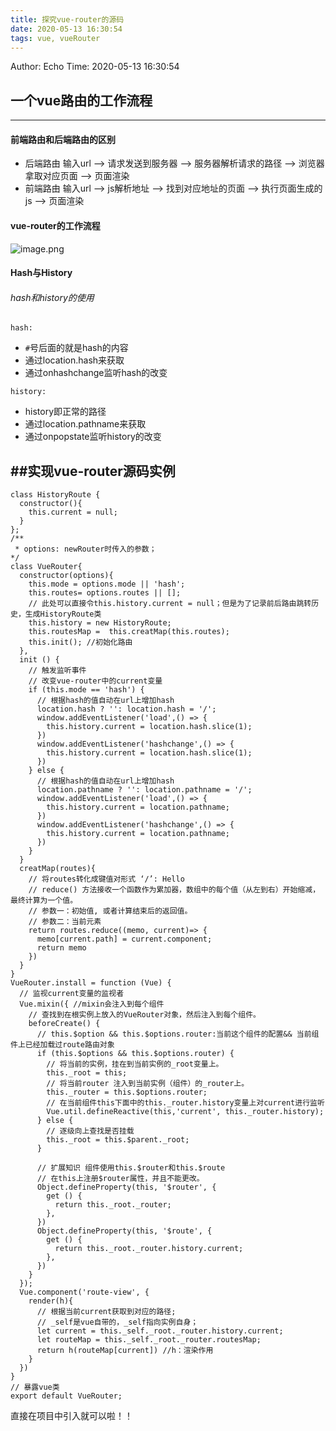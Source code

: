 ```yaml
---
title: 探究vue-router的源码
date: 2020-05-13 16:30:54
tags: vue, vueRouter
---
```

Author: Echo
Time: 2020-05-13 16:30:54

## 一个vue路由的工作流程

---
#### 前端路由和后端路由的区别
* 后端路由
输入url  -->  请求发送到服务器 --> 服务器解析请求的路径 --> 浏览器拿取对应页面 --> 页面渲染
* 前端路由
输入url  -->  js解析地址 --> 找到对应地址的页面 --> 执行页面生成的js --> 页面渲染

#### vue-router的工作流程
![image.png](https://upload-images.jianshu.io/upload_images/11846892-ae149ebe3bad8a05.png?imageMogr2/auto-orient/strip%7CimageView2/2/w/1240)

#### Hash与History
###### hash和history的使用
`hash: `
*  `#`号后面的就是hash的内容
*  通过location.hash来获取
* 通过onhashchange监听hash的改变

`history: `
*  history即正常的路径
*  通过location.pathname来获取
* 通过onpopstate监听history的改变

##实现vue-router源码实例
---
```
class HistoryRoute {
  constructor(){
    this.current = null;
  }
};
/**
 * options: newRouter时传入的参数；
*/
class VueRouter{
  constructor(options){
    this.mode = options.mode || 'hash';
    this.routes= options.routes || [];
    // 此处可以直接令this.history.current = null；但是为了记录前后路由跳转历史，生成HistoryRoute类
    this.history = new HistoryRoute;
    this.routesMap =  this.creatMap(this.routes);
    this.init(); //初始化路由
  },
  init () {
    // 触发监听事件
    // 改变vue-router中的current变量
    if (this.mode == 'hash') {
      // 根据hash的值自动在url上增加hash
      location.hash ? '': location.hash = '/';
      window.addEventListener('load',() => {
        this.history.current = location.hash.slice(1);
      })
      window.addEventListener('hashchange',() => {
        this.history.current = location.hash.slice(1);
      })
    } else {
      // 根据hash的值自动在url上增加hash
      location.pathname ? '': location.pathname = '/';
      window.addEventListener('load',() => {
        this.history.current = location.pathname;
      })
      window.addEventListener('hashchange',() => {
        this.history.current = location.pathname;
      })
    }
  }
  creatMap(routes){
    // 将routes转化成键值对形式 ‘/’: Hello
    // reduce() 方法接收一个函数作为累加器，数组中的每个值（从左到右）开始缩减，最终计算为一个值。
    // 参数一：初始值, 或者计算结束后的返回值。
    // 参数二：当前元素
    return routes.reduce((memo, current)=> {
      memo[current.path] = current.component;
      return memo
    })
  }
}
VueRouter.install = function (Vue) {
  // 监视current变量的监视者
  Vue.mixin({ //mixin会注入到每个组件
    // 查找到在根实例上放入的VueRouter对象，然后注入到每个组件。
    beforeCreate() {
      // this.$option && this.$options.router:当前这个组件的配置&& 当前组件上已经加载过route路由对象
      if (this.$options && this.$options.router) {
        // 将当前的实例，挂在到当前实例的_root变量上。
        this._root = this;
        // 将当前router 注入到当前实例（组件）的_router上。
        this._router = this.$options.router;
        // 在当前组件this下面中的this._router.history变量上对current进行监听
        Vue.util.defineReactive(this,'current', this._router.history);
      } else {
        // 逐级向上查找是否挂载
        this._root = this.$parent._root;
      }

      // 扩展知识 组件使用this.$router和this.$route
      // 在this上注册$router属性，并且不能更改。
      Object.defineProperty(this, '$router', {
        get () {
          return this._root._router;
        },
      })
      Object.defineProperty(this, '$route', {
        get () {
          return this._root._router.history.current;
        },
      })
    }
  });
  Vue.component('route-view', {
    render(h){
      // 根据当前current获取到对应的路径;
      // _self是vue自带的，_self指向实例自身；
      let current = this._self._root._router.history.current;
      let routeMap = this._self._root._router.routesMap;
      return h(routeMap[current]) //h：渲染作用
    }
  })
}
// 暴露vue类
export default VueRouter;
```

直接在项目中引入就可以啦！！
